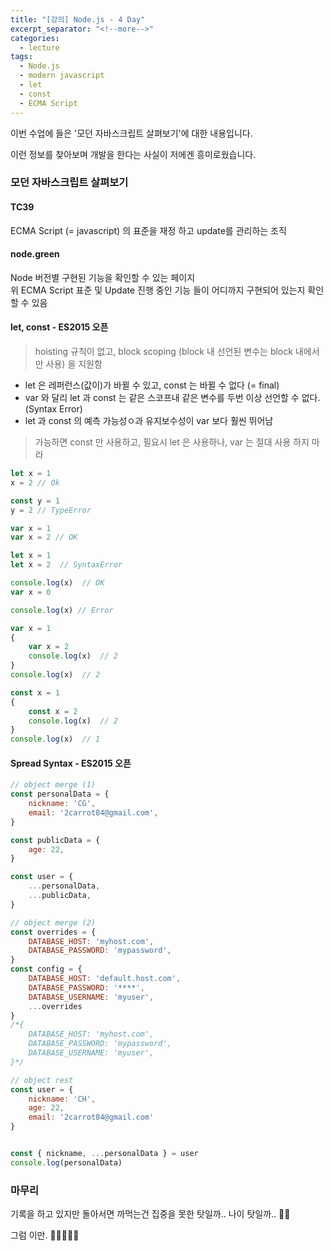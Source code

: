 ```yaml
---
title: "[강의] Node.js - 4 Day"
excerpt_separator: "<!--more-->"
categories:
  - lecture
tags:
  - Node.js
  - modern javascript
  - let
  - const
  - ECMA Script 
---
```


이번 수업에 들은 '모던 자바스크립트 살펴보기'에 대한 내용입니다.

이런 정보를 찾아보며 개발을 한다는 사실이 저에겐 흥미로웠습니다.
<!--more-->
### 모던 자바스크립트 살펴보기
#### TC39
ECMA Script (= javascript) 의 표준을 재정 하고 update를 관리하는 조직

#### node.green
Node 버전별 구현된 기능을 확인할 수 있는 페이지  
위 ECMA Script 표준 및 Update 진행 중인 기능 들이 어디까지 구현되어 있는지 확인할 수 있음

#### let, const - ES2015 오픈
> hoisting 규칙이 없고, block scoping (block 내 선언된 변수는 block 내에서만 사용) 을 지원함
- let 은 레퍼런스(값이)가 바뀔 수 있고, const 는 바뀔 수 없다 (= final)
- var 와 달리 let 과 const 는 같은 스코프내 같은 변수를 두번 이상 선언할 수 없다. (Syntax Error)
- let 과 const 의 예측 가능성ㅇ과 유지보수성이 var 보다 훨씬 뛰어남

> 가능하면 const 만 사용하고, 필요시 let 은 사용하나, var 는 절대 사용 하지 마라

```javascript
let x = 1
x = 2 // Ok

const y = 1
y = 2 // TypeError
```
```javascript
var x = 1
var x = 2 // OK

let x = 1
let x = 2  // SyntaxError
```
```javascript
console.log(x)  // OK
var x = 0

console.log(x) // Error
```
```javascript
var x = 1
{
    var x = 2
    console.log(x)  // 2
}
console.log(x)  // 2

const x = 1
{
    const x = 2
    console.log(x)  // 2
}
console.log(x)  // 1
```

#### Spread Syntax - ES2015 오픈
```javascript
// object merge (1)
const personalData = {
    nickname: 'CG',
    email: '2carrot84@gmail.com',
}

const publicData = {
    age: 22,
}

const user = {
    ...personalData,
    ...publicData,
}
```
```javascript
// object merge (2)
const overrides = {
    DATABASE_HOST: 'myhost.com',
    DATABASE_PASSWORD: 'mypassword',
}
const config = {
    DATABASE_HOST: 'default.host.com',
    DATABASE_PASSWORD: '****',
    DATABASE_USERNAME: 'myuser',
    ...overrides
}
/*{
    DATABASE_HOST: 'myhost.com',
    DATABASE_PASSWORD: 'mypassword',
    DATABASE_USERNAME: 'myuser',
}*/
```
```javascript
// object rest
const user = {
    nickname: 'CH',
    age: 22,
    email: '2carrot84@gmail.com'
}


const { nickname, ...personalData } = user
console.log(personalData)
```

### 마무리
기록을 하고 있지만 돌아서면 까먹는건 집중을 못한 탓일까.. 나이 탓일까.. 🤔😂

그럼 이만. 🥕👋🏼🖐🏼